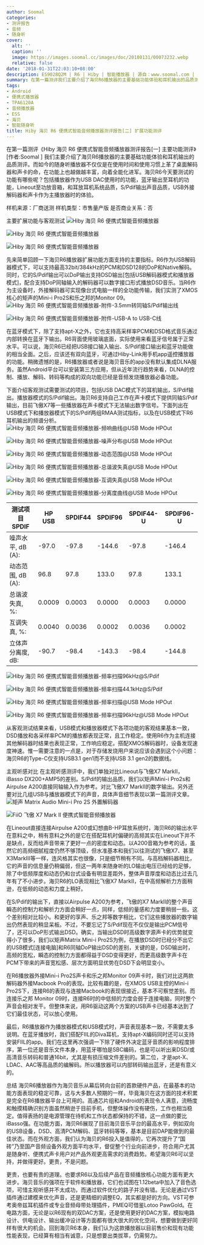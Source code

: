 ```yaml
---
author: Soomal
categories:
- 测评报告
- 音频
- 随身听
cover:
  alt: ''
  caption: ''
  image: https://images.soomal.cc/images/doc/20180131/00073232.webp
  relative: false
date: '2018-01-31T22:03:10+08:00'
description: ES9028Q2M | R6 | Hiby | 智能播放器 | 源自：www.soomal.com | 版权：原创 |  平均/总评分：09.20/230
summary: 在第一篇测评我们主要介绍了海贝R6播放器的主要基础功能体验和耳机输出的品质测评。而如今的随身听播放器功能和性能发展都在革桌面解码器和声卡的命，在功能上也越做越丰富，向着全能化进军。看看海贝R6还有哪些功能需要测试？
tags:
- Android
- 便携式播放器
- TPA6120A
- 音频播放器
- ESS
- 海贝
- 智能随身听
title: Hiby 海贝 R6 便携式智能音频播放器测评报告[二] 扩展功能测评
---
```


在第一篇测评《Hiby 海贝 R6 便携式智能音频播放器测评报告[一] 主要功能测评》[作者:Soomal ]
我们主要介绍了海贝R6播放器的主要基础功能体验和耳机输出的品质测评。而如今的随身听播放器不仅仅是在使用时间和使用习惯上革了桌面解码器和声卡的命，在功能上也越做越丰富，向着全能化进军。海贝R6今天要测试的功能有哪些呢？包括播放器作为USB DAC使用时的功能，蓝牙输出至耳机的功能，Lineout至功放音箱，和耳放耳机系统品质，S/Pdif输出声音品质，USB外接解码器和声卡作为主播放器时的体验。

样机来源：厂商送测
样机类型：市售量产版
是否商业关系：否

主要扩展功能与客观测试
![Hiby 海贝 R6 便携式智能音频播放器](https://images.soomal.cc/images/doc/20180116/00072907_01.webp)




![Hiby 海贝 R6 便携式智能音频播放器](https://images.soomal.cc/images/doc/20180116/00072908_01.webp)




![Hiby 海贝 R6 便携式智能音频播放器](https://images.soomal.cc/images/doc/20180116/00072909.webp)




先来简单回顾一下海贝R6播放器扩展功能方面支持的主要指标。R6作为USB解码器模式下，可以支持最高32bit/384kHz的PCM和DSD128的DoP和Native解码。同时，它的S/Pdif输出可以DoP输出支持DSD输出[包括USB解码器模式和播放器模式]，配合支持DoP同轴输入的解码器可以数字接口形式播放DSD音乐。当R6作为主设备时，外接解码器可实现像台式电脑一样的全功能传输，我们实测了XMOS核心的矩声的Mini-i Pro2S和乐之邦的Monitor 09。
![Hiby 海贝 R6 便携式智能音频播放器-附件-3.5mm转同轴S/Pdif输出线](https://images.soomal.cc/images/doc/20180131/00073230_01.webp)




![Hiby 海贝 R6 便携式智能音频播放器-附件-USB-A to USB-C线](https://images.soomal.cc/images/doc/20180131/00073231_01.webp)




在蓝牙模式下，除了支持apt-X之外，它也支持高采样率PCM和DSD格式音乐通过内部转换在蓝牙下输出。R6背面使用玻璃底面，实际使用来看蓝牙信号属于正常水平。可以说，海贝R6已经把USB接口输入输出、S/Pdif接口输出和蓝牙功能做的相当全面。之后，应该还有双向蓝牙，可通过Hiby-Link用手机app遥控播放器的功能。稍微遗憾的是，R6播放器或者说是海贝音乐的app没有默认集成DLNA服务。虽然Android平台可以安装第三方应用，但从近年流行趋势来看，DLNA的控制、播放、解码、转码等构成的双向功能已经是音频发烧播放器必备功能。

下面介绍客观测试需要测试的项目，包括USB DAC模式下的耳机输出，S/Pdif输出。播放器模式的S/Pdif输出。海贝R6支持自己工作在声卡模式下提供同轴S/Pdif输出，目前飞傲X7等一些播放器在声卡模式下无法输出数字信号。下面列出在USB模式下和播放器模式下的S/Pdif两组RMAA测试指标，以及在USB模式下R6耳机输出的频谱分析。
![Hiby 海贝 R6 便携式智能音频播放器-频响曲线@USB Mode HPOut](https://images.soomal.cc/images/doc/20180131/00073220_01.webp)




![Hiby 海贝 R6 便携式智能音频播放器-噪声分布@USB Mode HPOut](https://images.soomal.cc/images/doc/20180131/00073221_01.webp)




![Hiby 海贝 R6 便携式智能音频播放器-动态范围@USB Mode HPOut](https://images.soomal.cc/images/doc/20180131/00073222_01.webp)




![Hiby 海贝 R6 便携式智能音频播放器-总谐波失真@USB Mode HPOut](https://images.soomal.cc/images/doc/20180131/00073223_01.webp)




![Hiby 海贝 R6 便携式智能音频播放器-互调失真@USB Mode HPOut](https://images.soomal.cc/images/doc/20180131/00073224_01.webp)




![Hiby 海贝 R6 便携式智能音频播放器-分离度曲线@USB Mode HPOut](https://images.soomal.cc/images/doc/20180131/00073225_01.webp)




| 测试项目SPDIF | HP USB | SPDIF44 | SPDIF96 | SPDIF44-U | SPDIF96-U |
| --- | --- | --- | --- | --- | --- |
| 噪声水平, dB (A): | -97.0 | -97.8 | -144.6 | -97.8 | -146.4 |
| 动态范围, dB (A): | 96.8 | 97.8 | 133.0 | 97.8 | 133.1 |
| 总谐波失真, %: | 0.0009 | 0.0003 | 0.0000 | 0.0003 | 0.0000 |
| 互调失真, %: | 0.0040 | 0.0036 | 0.0002 | 0.0036 | 0.0002 |
| 立体声分离度, dB: | -90.7 | -98.4 | -143.3 | -98.4 | -144.8 |


![Hiby 海贝 R6 便携式智能音频播放器-频率扫描96kHz@S/Pdif](https://images.soomal.cc/images/doc/20180131/00073226_01.webp)




![Hiby 海贝 R6 便携式智能音频播放器-频率扫描44.1kHz@S/Pdif](https://images.soomal.cc/images/doc/20180131/00073227_01.webp)




![Hiby 海贝 R6 便携式智能音频播放器-频率扫描@USB Mode HPOut](https://images.soomal.cc/images/doc/20180131/00073228_01.webp)




![Hiby 海贝 R6 便携式智能音频播放器-频率扫描96kHz@USB Mode HPOut](https://images.soomal.cc/images/doc/20180131/00073229_01.webp)




从客观测试结果来看，USB模式和播放器模式下各项功能的客观结果基本一致，DSD播放和各采样率PCM的播放都表现正常，且工作稳定。使用R6作为主机连接其他解码器时结果也表现正常，工作响应稳定。搭配XMOS解码器时，设备发现速度神速。惟一需要注意的一点是，对于存储发烧用户来说应该会遇到这个小问题：海贝R6的Type-C仅支持USB3.1 gen1而不支持USB 3.1 gen2的数据线。

主观听感对比
在主观听感测评中，我们单独对比Lineout与飞傲X7 MarkII，iBasso DX200+AMP5的差别。S/Pdif的输出品质，我们以矩声Mini-i Pro2s和Airpulse A200直接同轴输入作为参考。对比飞傲X7 MarkII的数字输出。另外还要对比几组USB与播放器模式下的声音，具体声音细节表现以第一篇测评文章。
![矩声 Matrix Audio Mini-i Pro 2S 外置解码器](https://images.soomal.cc/images/doc/20161229/00065526_01.webp)




![FiiO 飞傲 X7 Mark II 便携式智能音频播放器](https://images.soomal.cc/images/doc/20170809/00069516_01.webp)




在Lineout直接连接Airpulse A200或幻想曲B-HP耳放系统时，海贝R6的输出水平在意料之中，稍有意料之外的是它在搭配耳机时偏硬的高频其实在Lineout下并不是缺点，反而给声音带来了更好一点的密度和动态。以A200音箱为参考的话，虽然它的高频细腻程度仍然不够顶级，但水准基本和我们以往测试的飞傲X7、甚至X3MarkIII等一样，连风格其实也很像，只是细节稍有不同。与高档解码器相比，它的声音的信息量仍稍偏弱，但这一两年来随身听的LO输出电压已经给的足够，除了中低频厚度和动态仍和台式设备有明显差距外，整体声音厚度和动态比过去几年有了不小进步。海贝R6的LO表现相比飞傲X7 MarkII，在中高频解析力方面稍逊，在低频的动态和力度上稍好。

在S/Pdif的输出下，直接以Airpulse A200为参考，飞傲的X7 MarkII的整个声音瞬态的控制力和解析力方面会稍好一点，同样，低频的量感和力度要稍弱一些。这个差别相对比较小。和更好的享声、乐之邦等数字相比，它们这些播放器的数字输出仍然表现的稍显呆板。不过，不要忘记了S/Pdif现在不仅仅是输出PCM信号了，还可以DoP形式输出DSD。确实，当输出DSD时高级数字源声卡的优势就变得小了很多，我们以矩声Matrix Mini-i Pro2S为例，在播放DSD时已经分不出它的USB模式[连接电脑]和R6同轴DoP输出DSD的差别，关键的是，DSD输出时，高频的宽松，瞬态的控制力方面都得益于DSD变得更好，而更高级数字声卡在PCM下带来的声音宽松感、层次方面明显优势在DSD下会明显变小。

在R6播放器外接Mini-i Pro2S声卡和乐之邦Monitor 09声卡时，我们对比这两款解码器外接Macbook Pro的表现。比较有趣的是，在XMOS USB主控的Mini-i Pro2S下，连接R6的表现与连接Macbook的表现很接近，基本不可察觉差别。而连接乐之邦 Monitor 09时，连接R6时的中低频的力度会弱于连接电脑，同时整个声音会相对发干。但整体来说，用R6驱动这两个方案的USB声卡已经基本达到了它们最佳状态，可以放心使用。

最后，R6播放器作为播放器模式和USB模式时，声音表现基本一致，不需要太多说明。在蓝牙播放时，我们搭配FIIL的Diva耳机，支持apt-X编码同时还可以支持安装FIIL的app。我们在这里再次强调一下除了硬件外决定蓝牙音质的影响程度排序，第一位还是音乐文件本身，用蓝牙哪怕是SBC编码，也是可以听出来DSD/或高清音乐转码和普通16bit，尤其是有损压缩文件差别的。第二位，才是apt-X、LDAC、AAC等高品质的编解码。所以播放器可以内部转码输出蓝牙，还是有意义的。

总结
海贝R6播放器作为海贝音乐从幕后转向台前的首款硬件产品，在最基本的功能方面表现的稳定可靠，这与大多数人预期的一样，毕竟海贝在这方面的技术积累是完全在R6播放器平台上可用的。高通芯片组和Android的表现令人满意，流畅度和触摸精确识别方面虽然稍逊于目前手机，但整体操作没有硬伤，工作也相当稳定。值得表扬的是电源管理在待机和工作状态都保持的不错，这一点做的要比iBasso强。在功能方面，海贝R6展现了目前海贝音乐平台的最高水平，例如双向的USB设备，DSD、高清PCM解码、蓝牙转码等等，基本是目前DAP能做到的最佳状态。而在外观方面，我们认为海贝的R6投入是值得的，它再次提升了“国砖”乃至国产音频设备外观方面平均水平，督促整个行业向前进步，符合用户尤其是随身听、便携式声卡用户对产品外观更高需求的消费趋势。希望海贝R6可以坚持，并做得更好。更贵，不是问题。

更贵，也要有贵的道理。也要求R6以及后续产品在音频播放核心功能方面有更大进步。海贝音乐的强项在于软件和播放器，它们也试图在1.12beta中加入了音色选项，可惜主观听感并不太成功，而通过软件优化的路子并没有错。无论是通过VST插件通过建模来优化声音，还是更精细的调整EQ，其实都是好的方向。VST可参考奥帝兹耳机插件或专业音频母带处理插件，PMEQ可借鉴Lotoo PawGold。在电路方面，无论是以R6现有的双DAC方案，还是使用更好的DAC方案，模拟电路设计、供电设计、输出缓冲设计等方面都有很大很大的优化空间，想要做到更好同样有很大的机会。回到海贝R6本身，我们认为这款播放器以目前售价和现有功能性能表现，已经算有相当有诚意，只是想要出类拔萃，仍需努力。